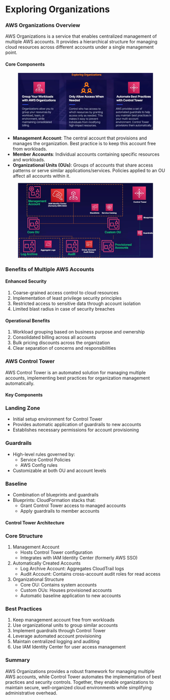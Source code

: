 # Exploring Organizations

### AWS Organizations Overview

AWS Organizations is a service that enables centralized management of multiple AWS accounts. It provides a hierarchical structure for managing cloud resources across different accounts under a single management point.



#### Core Components

<figure><img src="../../../../.gitbook/assets/image (18) (1) (1) (1) (1) (1).png" alt=""><figcaption></figcaption></figure>

* **Management Account**: The central account that provisions and manages the organization. Best practice is to keep this account free from workloads.
* **Member Accounts**: Individual accounts containing specific resources and workloads.
* **Organizational Units (OUs)**: Groups of accounts that share access patterns or serve similar applications/services. Policies applied to an OU affect all accounts within it.

<figure><img src="../../../../.gitbook/assets/image (17) (1) (1) (1) (1) (1).png" alt=""><figcaption></figcaption></figure>

### Benefits of Multiple AWS Accounts

#### Enhanced Security

1. Coarse-grained access control to cloud resources
2. Implementation of least privilege security principles
3. Restricted access to sensitive data through account isolation
4. Limited blast radius in case of security breaches

#### Operational Benefits

1. Workload grouping based on business purpose and ownership
2. Consolidated billing across all accounts
3. Bulk pricing discounts across the organization
4. Clear separation of concerns and responsibilities

### AWS Control Tower

AWS Control Tower is an automated solution for managing multiple accounts, implementing best practices for organization management automatically.

#### Key Components

### Landing Zone

* Initial setup environment for Control Tower
* Provides automatic application of guardrails to new accounts
* Establishes necessary permissions for account provisioning

### Guardrails

* High-level rules governed by:
  * Service Control Policies
  * AWS Config rules
* Customizable at both OU and account levels

### Baseline

* Combination of blueprints and guardrails
* Blueprints: CloudFormation stacks that:
  * Grant Control Tower access to managed accounts
  * Apply guardrails to member accounts

#### Control Tower Architecture

### Core Structure

1. Management Account
   * Hosts Control Tower configuration
   * Integrates with IAM Identity Center (formerly AWS SSO)
2. Automatically Created Accounts
   * Log Archive Account: Aggregates CloudTrail logs
   * Audit Account: Contains cross-account audit roles for read access
3. Organizational Structure
   * Core OU: Contains system accounts
   * Custom OUs: Houses provisioned accounts
   * Automatic baseline application to new accounts

### Best Practices

1. Keep management account free from workloads
2. Use organizational units to group similar accounts
3. Implement guardrails through Control Tower
4. Leverage automated account provisioning
5. Maintain centralized logging and auditing
6. Use IAM Identity Center for user access management

### Summary

AWS Organizations provides a robust framework for managing multiple AWS accounts, while Control Tower automates the implementation of best practices and security controls. Together, they enable organizations to maintain secure, well-organized cloud environments while simplifying administrative overhead.
